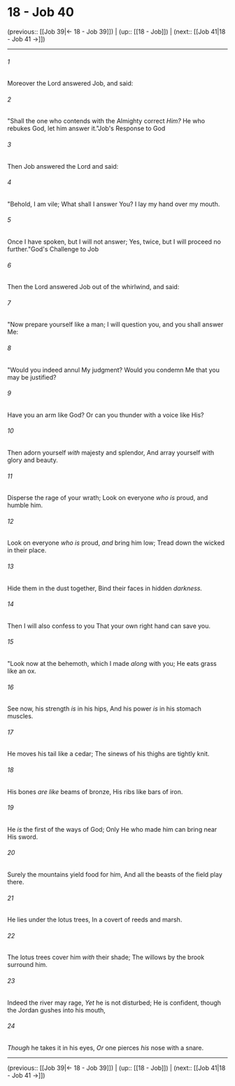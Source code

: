 # 18 - Job 40

(previous:: [[Job 39|← 18 - Job 39]]) | (up:: [[18 - Job]]) | (next:: [[Job 41|18 - Job 41 →]])

***


###### 1 
Moreover the Lord answered Job, and said: 

###### 2 
"Shall the one who contends with the Almighty correct _Him?_ He who rebukes God, let him answer it."Job's Response to God 

###### 3 
Then Job answered the Lord and said: 

###### 4 
"Behold, I am vile; What shall I answer You? I lay my hand over my mouth. 

###### 5 
Once I have spoken, but I will not answer; Yes, twice, but I will proceed no further."God's Challenge to Job 

###### 6 
Then the Lord answered Job out of the whirlwind, and said: 

###### 7 
"Now prepare yourself like a man; I will question you, and you shall answer Me: 

###### 8 
"Would you indeed annul My judgment? Would you condemn Me that you may be justified? 

###### 9 
Have you an arm like God? Or can you thunder with a voice like His? 

###### 10 
Then adorn yourself _with_ majesty and splendor, And array yourself with glory and beauty. 

###### 11 
Disperse the rage of your wrath; Look on everyone _who is_ proud, and humble him. 

###### 12 
Look on everyone _who is_ proud, _and_ bring him low; Tread down the wicked in their place. 

###### 13 
Hide them in the dust together, Bind their faces in hidden _darkness._ 

###### 14 
Then I will also confess to you That your own right hand can save you. 

###### 15 
"Look now at the behemoth, which I made _along_ with you; He eats grass like an ox. 

###### 16 
See now, his strength _is_ in his hips, And his power _is_ in his stomach muscles. 

###### 17 
He moves his tail like a cedar; The sinews of his thighs are tightly knit. 

###### 18 
His bones _are like_ beams of bronze, His ribs like bars of iron. 

###### 19 
He _is_ the first of the ways of God; Only He who made him can bring near His sword. 

###### 20 
Surely the mountains yield food for him, And all the beasts of the field play there. 

###### 21 
He lies under the lotus trees, In a covert of reeds and marsh. 

###### 22 
The lotus trees cover him _with_ their shade; The willows by the brook surround him. 

###### 23 
Indeed the river may rage, _Yet_ he is not disturbed; He is confident, though the Jordan gushes into his mouth, 

###### 24 
_Though_ he takes it in his eyes, _Or_ one pierces _his_ nose with a snare.

***

(previous:: [[Job 39|← 18 - Job 39]]) | (up:: [[18 - Job]]) | (next:: [[Job 41|18 - Job 41 →]])
